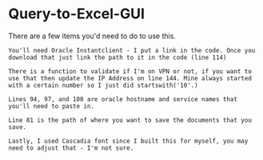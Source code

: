 # Query-to-Excel-GUI
There are a few items you'd need to do to use this.

    You'll need Oracle Instantclient - I put a link in the code. Once you download that just link the path to it in the code (line 114)

    There is a function to validate if I'm on VPN or not, if you want to use that then update the IP Address on line 144. Mine always started with a certain number so I just did startswith('10'.)

    Lines 94, 97, and 100 are oracle hostname and service names that you'll need to paste in.

    Line 81 is the path of where you want to save the documents that you save.

    Lastly, I used Cascadia font since I built this for myself, you may need to adjust that - I'm not sure.
